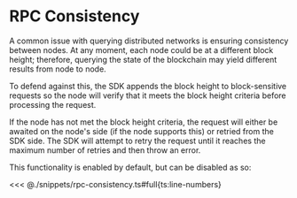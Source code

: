 # RPC Consistency

A common issue with querying distributed networks is ensuring consistency between nodes. At any moment, each node could be at a different block height; therefore, querying the state of the blockchain may yield different results from node to node.

To defend against this, the SDK appends the block height to block-sensitive requests so the node will verify that it meets the block height criteria before processing the request.

If the node has not met the block height criteria, the request will either be awaited on the node's side (if the node supports this) or retried from the SDK side. The SDK will attempt to retry the request until it reaches the maximum number of retries and then throw an error.

This functionality is enabled by default, but can be disabled as so:

<<< @./snippets/rpc-consistency.ts#full{ts:line-numbers}
